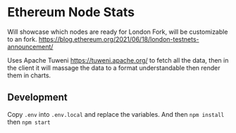 # Ethereum Node Stats

Will showcase which nodes are ready for London Fork, will be customizable to an fork.
https://blog.ethereum.org/2021/06/18/london-testnets-announcement/

Uses Apache Tuweni https://tuweni.apache.org/ to fetch all the data, then in the client it will massage the data to a format understandable then render them in charts.

## Development

Copy `.env` into `.env.local` and replace the variables. And then `npm install` then `npm start`